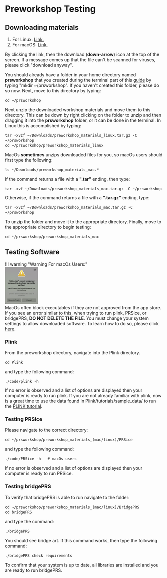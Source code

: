[//]: ![Screenshot](img/sib1.jpg)

# Preworkshop Testing

## Downloading materials 

1. For Linux:  [Link.](https://drive.google.com/file/d/1STdeShfjjxBnCP3-FFpgvTLuNBj51foE/view?usp=sharing) 
2. For macOS: [Link.](https://drive.google.com/file/d/1jCKhDzpr5LJsOAiueuz3kNC1ey9uOun0/view?usp=sharing)


By clicking the link, then the download (**down-arrow**) icon at the top of the screen.  If a message  comes up that 
the file can't be scanned for viruses, please click "download anyway".  

You should already have a folder in your home directory named **prsworkshop** that you created during the terminal 
part of this [guide](prep_terminal) by typing "mkdir ~/prsworkshop".  If you haven't created this folder, please do so now. 
Next, move to this directory by typing: 

    cd ~/prsworkshop 

Next unzip the downloaded workshop materials and move them to this directory.  This can be down by right clicking on the folder to unzip and 
then dragging it into the **prsworkshop** folder, or it can be done in the terminal.  In Linux this is accomplished by typing: 

    tar -xvzf ~/Downloads/preworkshop_materials_linux.tar.gz -C ~/prsworkshop
    cd ~/prsworkshop/preworkshop_materials_linux 

MacOs **sometimes** unzips downloaded files for you, so macOs users should first type the following: 

    ls ~/Downloads/preworkshop_materials_mac.* 

If the command returns a file with a **".tar"** ending, then type: 

    tar -xvf ~/Downloads/preworkshop_materials_mac.tar.gz -C ~/prsworkshop 

Otherwise, if the command returns a file with a **".tar.gz"** ending, type:  
    
    tar -xvzf ~/Downloads/preworkshop_materials_mac.tar.gz -C ~/prsworkshop 

To unzip the folder and move it to the appropriate directory.  Finally, move to the appropriate directory to begin testing: 

    cd ~/prsworkshop/preworkshop_materials_mac 



## Testing Software

!!! warning "Warning For macOs Users:"                                                                                                                                                                                         
    ![Screenshot](images/mac_plink_small.png)     
    MacOs often block executables if they are not approved from the app store.  If you see an error similar to this, when trying to run plink, PRSice, or bridgePRS, **DO NOT DELETE THE FILE**.  You must change your system settings to allow downloaded software.  To learn how to do so, please click [here](misc_plink_problem.md).   

### Plink 
                                                                                                                                                                                                            
From the preworkshop directory, navigate into the Plink directory. 

    cd Plink 

and type the following command: 

    ./code/plink -h 
 

If no error is observed and a list of options are displayed then your computer is ready to run plink.  If you are not already familiar with plink, now is a great time to use the data found in Plink/tutorials/sample_data/
to run the [PLINK tutorial](tut_plink.md). 



### Testing PRSice 

Please navigate to the correct directory: 


    cd ~/prsworkshop/preworkshop_materials_(mac/linux)/PRSice 

    
and type the following command: 

    ./code/PRSice -h   # macOs users 


If no error is observed and a list of options are displayed then your computer is ready to run PRSice. 

<!--                                                                                                                                                                                                                        
To learn more, please navigate to the tutorial directory: 

    cd ~/preworkshop_materials/PRSice/tutorial 

And follow the directions in our please see our [PRSice tutorial](misc_plink.md).                                                                                                                      
-->  




### Testing bridgePRS 

To verify that bridgePRS is able to run navigate to the folder: 

    cd ~/prsworkshop/preworkshop_materials_(mac/linux)/BridgePRS
    cd bridgePRS 

and type the command: 

    ./bridgePRS 

You should see bridge art. If this command works, then type the following command: 

    ./bridgePRS check requirements 


To confirm that your system is up to date, all libraries are installed and you are ready to run bridgePRS. 





                                                                                                                                                                                                                            
